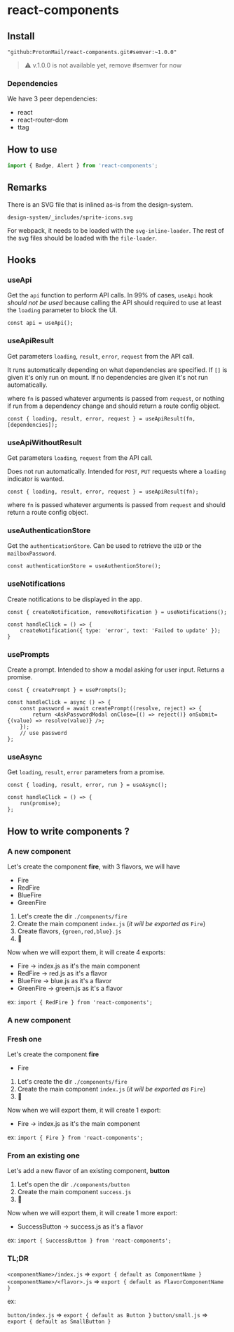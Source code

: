 # react-components

## Install

`"github:ProtonMail/react-components.git#semver:~1.0.0"`

> :warning: v.1.0.0 is not available yet, remove #semver for now

### Dependencies

We have 3 peer dependencies:

- react
- react-router-dom
- ttag

## How to use

```js
import { Badge, Alert } from 'react-components';
```

## Remarks
There is an SVG file that is inlined as-is from the design-system.

`design-system/_includes/sprite-icons.svg`

For webpack, it needs to be loaded with the `svg-inline-loader`. The rest of the svg files should be loaded with the `file-loader`.

## Hooks

### useApi
Get the `api` function to perform API calls. In 99% of cases, `useApi` hook *should not be used* because calling the API should required to use at least the `loading` parameter to block the UI.

```
const api = useApi();
```

### useApiResult
Get parameters `loading`, `result`, `error`, `request` from the API call.

It runs automatically depending on what dependencies are specified. If `[]` is given it's only run on mount. If no dependencies are given it's not run automatically.

where `fn` is passed whatever arguments is passed from `request`, or nothing if run from a dependency change and should return a route config object.

```
const { loading, result, error, request } = useApiResult(fn, [dependencies]);
```

### useApiWithoutResult
Get parameters `loading`, `request` from the API call.

Does not run automatically. Intended for `POST`, `PUT` requests where a `loading` indicator is wanted.

```
const { loading, result, error, request } = useApiResult(fn);
```

where `fn` is passed whatever arguments is passed from `request` and should return a route config object.

### useAuthenticationStore
Get the `authenticationStore`. Can be used to retrieve the `UID` or the `mailboxPassword`.

```
const authenticationStore = useAuthentionStore();
```

### useNotifications
Create notifications to be displayed in the app.

```
const { createNotification, removeNotification } = useNotifications();

const handleClick = () => {
    createNotification({ type: 'error', text: 'Failed to update' });
}
```

### usePrompts
Create a prompt. Intended to show a modal asking for user input. Returns a promise.

```
const { createPrompt } = usePrompts();

const handleClick = async () => {
    const password = await createPrompt((resolve, reject) => {
        return <AskPasswordModal onClose={() => reject()} onSubmit={(value) => resolve(value)} />;
    });
    // use password
};

```

### useAsync
Get `loading`, `result`, `error` parameters from a promise.

```
const { loading, result, error, run } = useAsync();

const handleClick = () => {
    run(promise);
};

```


## How to write components ?

### A new component

Let's create the component **fire**, with 3 flavors, we will have
- Fire
- RedFire
- BlueFire
- GreenFire

1. Let's create the dir `./components/fire`
2. Create the main component `index.js` (_it will be exported as_ `Fire`)
3. Create flavors, `{green,red,blue}.js`
4. :tada:

Now when we will export them, it will create 4 exports:
- Fire -> index.js as it's the main component
- RedFire -> red.js as it's a flavor
- BlueFire -> blue.js as it's a flavor
- GreenFire -> greem.js as it's a flavor

ex:
`import { RedFire } from 'react-components';`

### A new component

### Fresh one

Let's create the component **fire**
- Fire

1. Let's create the dir `./components/fire`
2. Create the main component `index.js` (_it will be exported as_ `Fire`)
3. :tada:

Now when we will export them, it will create 1 export:
- Fire -> index.js as it's the main component

ex:
`import { Fire } from 'react-components';`


### From an existing one

Let's add a new flavor of an existing component, **button**

1. Let's open the dir `./components/button`
2. Create the main component `success.js` 
3. :tada:


Now when we will export them, it will create 1 more export:
- SuccessButton -> success.js as it's a flavor

ex:
`import { SuccessButton } from 'react-components';`


### TL;DR

`<componentName>/index.js` => `export { default as ComponentName }`
`<componentName>/<flavor>.js` => `export { default as FlavorComponentName }`

ex:

`button/index.js` => `export { default as Button }`
`button/small.js` => `export { default as SmallButton }`
